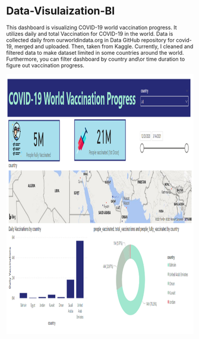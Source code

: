 # Data-Visulaization-BI

This dashboard is visualizing COVID-19 world vaccination progress. It utilizes daily and total Vaccination for COVID-19 in the world. Data is collected daily from ourworldindata.org in Data GitHub repository for covid-19, merged and uploaded. Then, taken from Kaggle. Currently, I cleaned and filtered data to make dataset limited in some countries around the world.
Furthermore, you can filter dashboard by country and\or time duration to figure out vaccination progress.

<img src="https://raw.githubusercontent.com/Nora-almansour/Data-Visulaization-BI/main/COVID-19%20World%20Vaccination%20Progress.png" width="1000" height="700"> 
